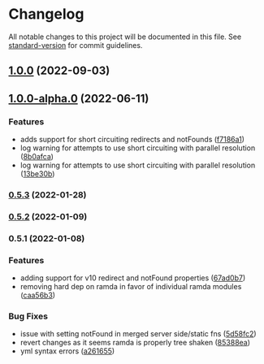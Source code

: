 # Changelog

All notable changes to this project will be documented in this file. See [standard-version](https://github.com/conventional-changelog/standard-version) for commit guidelines.

## [1.0.0](https://github.com/platypusrex/next-merge-props/compare/@release/1.0.0-alpha.0...@release/1.0.0) (2022-09-03)

## [1.0.0-alpha.0](https://github.com/platypusrex/next-merge-props/compare/@release/0.5.3...@release/1.0.0-alpha.0) (2022-06-11)


### Features

* adds support for short circuiting redirects and notFounds ([f7186a1](https://github.com/platypusrex/next-merge-props/commit/f7186a164b3cbc869d91dbac8cb0efca07b0d1c2))
* log warning for attempts to use short circuiting with parallel resolution ([8b0afca](https://github.com/platypusrex/next-merge-props/commit/8b0afca95d14bdce7b2ae7c46197c6f58fd5bafb))
* log warning for attempts to use short circuiting with parallel resolution ([13be30b](https://github.com/platypusrex/next-merge-props/commit/13be30b662398e84cc066fd62161cf9a14cedf49))

### [0.5.3](https://github.com/platypusrex/next-merge-props/compare/@release/0.5.2...@release/0.5.3) (2022-01-28)

### [0.5.2](https://github.com/platypusrex/next-merge-props/compare/@release/0.5.1...@release/0.5.2) (2022-01-09)

### 0.5.1 (2022-01-08)


### Features

* adding support for v10 redirect and notFound properties ([67ad0b7](https://github.com/platypusrex/next-merge-props/commit/67ad0b7d25c9d8d209254a136e8d9c27d78f7cea))
* removing hard dep on ramda in favor of individual ramda modules ([caa56b3](https://github.com/platypusrex/next-merge-props/commit/caa56b3e76bef1ba8cf3e8696d17a0da977553e6))


### Bug Fixes

* issue with setting notFound in merged server side/static fns ([5d58fc2](https://github.com/platypusrex/next-merge-props/commit/5d58fc298e3beaeab227da32706e96710c7550ae))
* revert changes as it seems ramda is properly tree shaken ([85388ea](https://github.com/platypusrex/next-merge-props/commit/85388ea05034825ef8e35f8385affe2cca254933))
* yml syntax errors ([a261655](https://github.com/platypusrex/next-merge-props/commit/a2616558fed832c4726bcbc8ff6790c91e9ac4b8))
